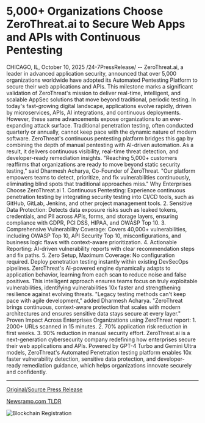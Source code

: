 # 5,000+ Organizations Choose ZeroThreat.ai to Secure Web Apps and APIs with Continuous Pentesting

CHICAGO, IL, October 10, 2025 /24-7PressRelease/ -- ZeroThreat.ai, a leader in advanced application security, announced that over 5,000 organizations worldwide have adopted its Automated Pentesting Platform to secure their web applications and APIs. This milestone marks a significant validation of ZeroThreat's mission to deliver real-time, intelligent, and scalable AppSec solutions that move beyond traditional, periodic testing.   In today's fast-growing digital landscape, applications evolve rapidly, driven by microservices, APIs, AI integrations, and continuous deployments. However, these same advancements expose organizations to an ever-expanding attack surface. Traditional penetration testing, often conducted quarterly or annually, cannot keep pace with the dynamic nature of modern software.   ZeroThreat's continuous pentesting platform bridges this gap by combining the depth of manual pentesting with AI-driven automation. As a result, it delivers continuous visibility, real-time threat detection, and developer-ready remediation insights.   "Reaching 5,000+ customers reaffirms that organizations are ready to move beyond static security testing," said Dharmesh Acharya, Co-Founder of ZeroThreat. "Our platform empowers teams to detect, prioritize, and fix vulnerabilities continuously, eliminating blind spots that traditional approaches miss."   Why Enterprises Choose ZeroThreat.ai   1. Continuous Pentesting: Experience continuous penetration testing by integrating security testing into CI/CD tools, such as GitHub, GitLab, Jenkins, and other project management tools.   2. Sensitive Data Protection: Detects data exposure risks such as leaked tokens, credentials, and PII across APIs, forms, and storage layers, ensuring compliance with GDPR, PCI DSS, HIPAA, and OWASP Top 10.   3. Comprehensive Vulnerability Coverage: Covers 40,000+ vulnerabilities, including OWASP Top 10, API Security Top 10, misconfigurations, and business logic flaws with context-aware prioritization.   4. Actionable Reporting: AI-driven vulnerability reports with clear recommendation steps and fix paths.   5. Zero Setup, Maximum Coverage: No configuration required. Deploy penetration testing instantly within existing DevSecOps pipelines.   ZeroThreat's AI-powered engine dynamically adapts to application behavior, learning from each scan to reduce noise and false positives. This intelligent approach ensures teams focus on truly exploitable vulnerabilities, identifying vulnerabilities 10x faster and strengthening resilience against evolving threats.   "Legacy testing methods can't keep pace with agile development," added Dharmesh Acharya. "ZeroThreat brings continuous, context-aware protection that scales with modern architectures and ensures sensitive data stays secure at every layer."   Proven Impact Across Enterprises  Organizations using ZeroThreat report:   1. 2000+ URLs scanned in 15 minutes.  2. 70% application risk reduction in first weeks.  3. 90% reduction in manual security effort.  ZeroThreat.ai is a next-generation cybersecurity company redefining how enterprises secure their web applications and APIs. Powered by GPT-4 Turbo and Gemini Ultra models, ZeroThreat's Automated Penetration testing platform enables 10x faster vulnerability detection, sensitive data protection, and developer-ready remediation guidance, which helps organizations innovate securely and confidently. 

---

[Original/Source Press Release](https://www.24-7pressrelease.com/press-release/527554/5000-organizations-choose-zerothreatai-to-secure-web-apps-and-apis-with-continuous-pentesting)
                    

[Newsramp.com TLDR](https://newsramp.com/curated-news/zerothreat-ai-hits-5000-customers-with-ai-powered-continuous-security/9bf8f1fdfcbc2c2cb10b545b6fdff8b8) 

 

 



![Blockchain Registration](https://cdn.newsramp.app/24-7PressRelease/qrcode/2510/10/frogc7DS.webp)